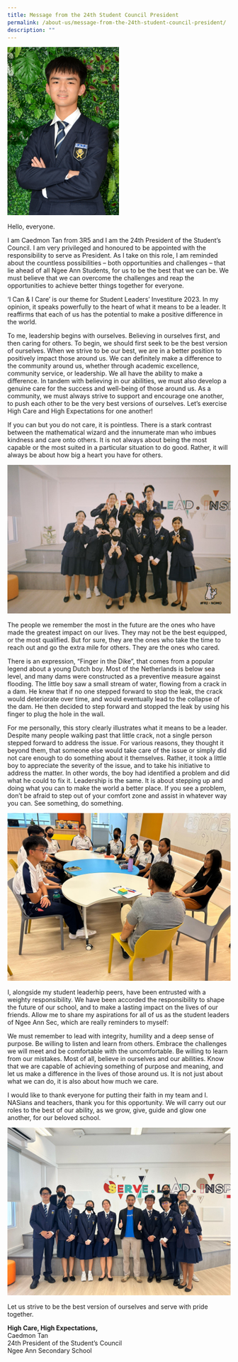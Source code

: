 ```yaml
---
title: Message from the 24th Student Council President
permalink: /about-us/message-from-the-24th-student-council-president/
description: ""
---
```

<img src="/images/24th%20SC%20President/hus_9231_scaled.jpg" style="width:50%;max-width:300px;">

Hello, everyone.

I am Caedmon Tan from 3R5 and I am the 24th President of the Student’s Council. I am very privileged and honoured to be appointed with the responsibility to serve as President. As I take on this role, I am reminded about the countless possibilities – both opportunities and challenges – that lie ahead of all Ngee Ann Students, for us to be the best that we can be. We must believe that we can overcome the challenges and reap the opportunities to achieve better things together for everyone. 

‘I Can &amp; I Care’ is our theme for Student Leaders’ Investiture 2023. In my opinion, it speaks powerfully to the heart of what it means to be a leader. It reaffirms that each of us has the potential to make a positive difference in the world. 

To me, leadership begins with ourselves. Believing in ourselves first, and then caring for others. To begin, we should first seek to be the best version of ourselves. When we strive to be our best, we are in a better position to positively impact those around us. We can definitely make a difference to the community around us, whether through academic excellence, community service, or leadership. We all have the ability to make a difference.  In tandem with believing in our abilities, we must also develop a genuine care for the success and well-being of those around us. As a community, we must always strive to support and encourage one another, to push each other to be the very best versions of ourselves. Let’s exercise High Care and High Expectations for one another!

If you can but you do not care, it is pointless. There is a stark contrast between the mathematical wizard and the innumerate man who imbues kindness and care onto others. It is not always about being the most capable or the most suited in a particular situation to do good. Rather, it will always be about how big a heart you have for others. 

![](/images/24th%20SC%20President/exco%202023.jpeg)

The people we remember the most in the future are the ones who have made the greatest impact on our lives. They may not be the best equipped, or the most qualified. But for sure, they are the ones who take the time to reach out and go the extra mile for others. They are the ones who cared.

There is an expression, “Finger in the Dike”, that comes from a popular legend about a young Dutch boy. Most of the Netherlands is below sea level, and many dams were constructed as a preventive measure against flooding. The little boy saw a small stream of water, flowing from a crack in a dam. He knew that if no one stepped forward to stop the leak, the crack would deteriorate over time, and would eventually lead to the collapse of the dam. He then decided to step forward and stopped the leak by using his finger to plug the hole in the wall. 

For me personally, this story clearly illustrates what it means to be a leader. Despite many people walking past that little crack, not a single person stepped forward to address the issue. For various reasons, they thought it beyond them, that someone else would take care of the issue or simply did not care enough to do something about it themselves. Rather, it took a little boy to appreciate the severity of the issue, and to take his initiative to address the matter. In other words, the boy had identified a problem and did what he could to fix it. Leadership is the same. It is about stepping up and doing what you can to make the world a better place. If you see a problem, don’t be afraid to step out of your comfort zone and assist in whatever way you can. See something, do something.

![](/images/24th%20SC%20President/img-20230322-wa0014.jpg)

I, alongside my student leaderhip peers, have been entrusted with a weighty responsibility. We have been accorded the responsibility to shape the future of our school, and to make a lasting impact on the lives of our friends. Allow me to share my aspirations for all of us as the student leaders of Ngee Ann Sec, which are really reminders to myself: 

We must remember to lead with integrity, humility and a deep sense of purpose. Be willing to listen and learn from others. Embrace the challenges we will meet and be comfortable with the uncomfortable. Be willing to learn from our mistakes.  Most of all, believe in ourselves and our abilities. Know that we are capable of achieving something of purpose and meaning, and let us make a difference in the lives of those around us. It is not just about what we can do, it is also about how much we care. 

I would like to thank everyone for putting their faith in my team and I. NASians and teachers, thank you for this opportunity. We will carry out our roles to the best of our ability, as we grow, give, guide and glow one another, for our beloved school. 

![](/images/24th%20SC%20President/img-20230525-wa0040.jpg)

Let us strive to be the best version of ourselves and serve with pride together.

<b>High Care, High Expectations,</b><br>
Caedmon Tan<br>
24th President of the Student’s Council<br>
Ngee Ann Secondary School